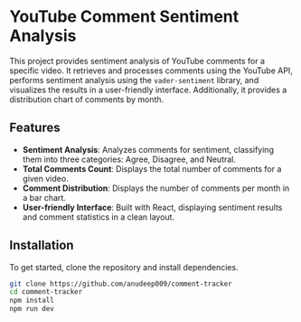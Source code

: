 # YouTube Comment Sentiment Analysis

This project provides sentiment analysis of YouTube comments for a specific video. It retrieves and processes comments using the YouTube API, performs sentiment analysis using the `vader-sentiment` library, and visualizes the results in a user-friendly interface. Additionally, it provides a distribution chart of comments by month.

## Features

- **Sentiment Analysis**: Analyzes comments for sentiment, classifying them into three categories: Agree, Disagree, and Neutral.
- **Total Comments Count**: Displays the total number of comments for a given video.
- **Comment Distribution**: Displays the number of comments per month in a bar chart.
- **User-friendly Interface**: Built with React, displaying sentiment results and comment statistics in a clean layout.

## Installation

To get started, clone the repository and install dependencies.

```bash
git clone https://github.com/anudeep009/comment-tracker
cd comment-tracker
npm install
npm run dev
```
